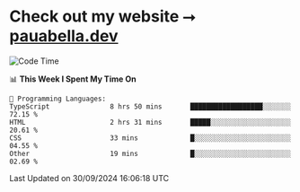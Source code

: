# Check out my website ⭢ [pauabella.dev](https://pauabella.dev)

<!--START_SECTION:waka-->
![Code Time](http://img.shields.io/badge/Code%20Time-3%2C756%20hrs%2057%20mins-blue)

📊 **This Week I Spent My Time On** 

```text
💬 Programming Languages: 
TypeScript               8 hrs 50 mins       ██████████████████░░░░░░░   72.15 % 
HTML                     2 hrs 31 mins       █████░░░░░░░░░░░░░░░░░░░░   20.61 % 
CSS                      33 mins             █░░░░░░░░░░░░░░░░░░░░░░░░   04.55 % 
Other                    19 mins             █░░░░░░░░░░░░░░░░░░░░░░░░   02.69 % 
```


 Last Updated on 30/09/2024 16:06:18 UTC
<!--END_SECTION:waka-->
